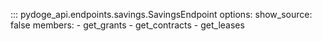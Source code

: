 ::: pydoge_api.endpoints.savings.SavingsEndpoint
    options:
      show_source: false
      members:
        - get_grants
        - get_contracts
        - get_leases
